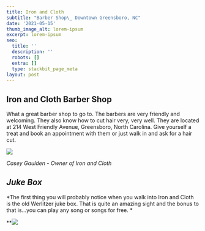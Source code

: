 ```yaml
---
title: Iron and Cloth
subtitle: "Barber Shop\_ Downtown Greensboro, NC"
date: '2021-05-15'
thumb_image_alt: lorem-ipsum
excerpt: lorem-ipsum
seo:
  title: ''
  description: ''
  robots: []
  extra: []
  type: stackbit_page_meta
layout: post
---
```

## **Iron and Cloth Barber Shop**

What a great barber shop to go to. The barbers are very friendly and welcoming. They also know how to cut hair very, very well. They are located at 214 West Friendly Avenue, Greensboro, North Carolina. Give yourself a treat and book an appointment with them or just walk in and ask for a hair cut.

![](/images/20210503\_800px-sharpened.jpg)

*Casey Gaulden - Owner of Iron and Cloth*

## ***Juke Box***

*The first thing you will probably notice when you walk into Iron and Cloth is the old Werlitzer juke box. That is quite an amazing sight and the bonus to that is...you can play any song or songs for free. *

**![](/images/pleasant-moon.jpg)
